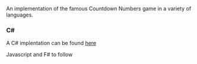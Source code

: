 An implementation of the famous Countdown Numbers game in a variety of languages.

### C#
A C# implentation can be found <a href="https://github.com/shiningdragon/Downcount/tree/master/CSharp">here</a> 

Javascript and F# to follow
